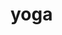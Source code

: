 # yoga


<!--
- the flexible window manager (library)

Yoga is a felxible library for creating x window managers. You can think of it a little bit like XMonad -
altough it's a little less coupled to specific ideas. The goal is to take as much complexity as possible
away while offering a full-featured framework for programming your "own" wm. Another important goal is to have
a really easy to understand documentation which makes things alot more clear to users.

Yoga has *no configuration file*, like most other wm's. You write a standalone program which just uses the
interfaces and ideas `yoga` offers you. `yoga` tries to be as declarative as possible. This way might be a
little harder to get started with, but it has also some great benefits:

- You pull in only the features you need.
- You handle window events by yourself.
- You build what you want.

## Quickstart

Not possible right now. This lib is pre-alpha. Currently the primary development goal is to fully implement and
test the `x11` module to have a good starting point for designing the internals of `yoga`.

## Development Roadmap

This is a very very rough overview of the next steps for this library. Things might change, get removed or new stuff
gets added along the way.

- [x] Establish a connection to X11
- [x] Retrieve data about screens
- [x] Retrieve data about windows
- [ ] Implement a high level interface for working with windows (kill, spawn, move..)
- [ ] Provide a solid event system
- [ ] Provide io interfaces (keyboard/mice)
- [ ] Provide highlevel drawing interfaces
- [ ] Focus on window manager tasks (event handling, workspaces, layouts)
- [ ] Provide traits to implement own Layouts
- [ ] Handle internal event loop and interaction with libx (only pass events to client)
- [ ] Have an easy to use API

## Contributing

I'd love to get PR's or accept people as contributors. I'll write a rough technical overview in the next time to make
it easier to get into writing code for this project.
-->
